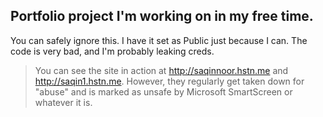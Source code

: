 ## Portfolio project I'm working on in my free time.
You can safely ignore this. I have it set as Public just because I can. The code is very bad, and I'm probably leaking creds.
> You can see the site in action at http://saqinnoor.hstn.me and http://saqin1.hstn.me. However, they regularly get taken down for "abuse" and is marked as unsafe by Microsoft SmartScreen or whatever it is. 
